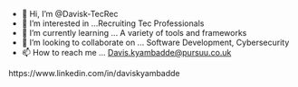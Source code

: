 - 👋 Hi, I’m @Davisk-TecRec
- 👀 I’m interested in ...Recruiting Tec Professionals
- 🌱 I’m currently learning ... A variety of tools and frameworks
- 💞️ I’m looking to collaborate on ... Software Development, Cybersecurity
- 📫 How to reach me ... Davis.kyambadde@pursuu.co.uk

<!---
Davisk-TecRec/Davisk-TecRec is a ✨ special ✨ repository because its `README.md` (this file) appears on your GitHub profile.
You can click the Preview link to take a look at your changes.
---> https://www.linkedin.com/in/daviskyambadde
